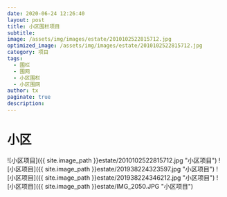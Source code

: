 ```yaml
---
date: 2020-06-24 12:26:40
layout: post
title: 小区围栏项目
subtitle:
image: /assets/img/images/estate/2010102522815712.jpg
optimized_image: /assets/img/images/estate/2010102522815712.jpg
category: 项目
tags:
  - 围栏
  - 围网
  - 小区围栏
  - 小区围网
author: tx
paginate: true
description:
---
```

# 小区


![小区项目]({{ site.image_path }}estate/2010102522815712.jpg "小区项目")
![小区项目]({{ site.image_path }}estate/201938224323597.jpg "小区项目")
![小区项目]({{ site.image_path }}estate/201938224346212.jpg "小区项目")
![小区项目]({{ site.image_path }}estate/IMG_2050.JPG "小区项目")